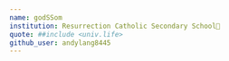 ```yaml
---
name: godSSom
institution: Resurrection Catholic Secondary School🚩
quote: ##include <univ.life>
github_user: andylang8445
---
```

